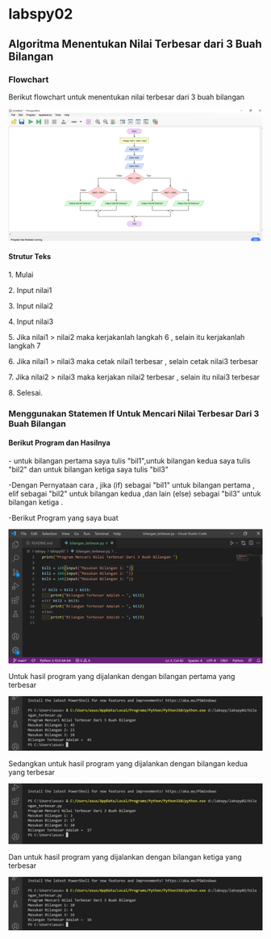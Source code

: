 # labspy02
## Algoritma Menentukan Nilai Terbesar dari 3 Buah Bilangan 
### Flowchart
<p>Berikut flowchart untuk menentukan nilai terbesar dari 3 buah bilangan<p>

![gambar1](ss/flow.png) 

#### Strutur Teks
<p>1.  Mulai<p>
<p>2.  Input nilai1<p>
<p>3.  Input nilai2<p>
<p>4.  Input nilai3<p>
<p>5.  Jika nilai1 > nilai2 maka kerjakanlah langkah 6 , selain itu kerjakanlah langkah 7 <p>
<p>6.  Jika nilai1 > nilai3 maka cetak nilai1 terbesar , selain cetak nilai3 terbesar<p>
<p>7.  Jika nilai2 > nilai3 maka kerjakan nilai2 terbesar , selain itu nilai3 terbesar<p>
<p>8.  Selesai. <p>

### Menggunakan Statemen If Untuk Mencari Nilai Terbesar Dari 3 Buah Bilangan
#### Berikut Program dan Hasilnya 
<P>- untuk bilangan pertama saya tulis "bil1",untuk bilangan kedua saya tulis "bil2" dan untuk bilangan ketiga saya tulis "bil3"<p>
<p>-Dengan Pernyataan cara , jika (if) sebagai "bil1" untuk bilangan pertama , elif sebagai "bil2" untuk bilangan kedua ,dan lain (else) sebagai "bil3" untuk bilangan ketiga .<P>
<p>-Berikut Program yang saya buat<p>

![gambar2](ss/prg.png)

<P> Untuk hasil program yang dijalankan dengan bilangan pertama yang terbesar<p>

![gambar3](ss/bil1.jpeg)

<p> Sedangkan untuk hasil program yang dijalankan dengan bilangan kedua yang terbesar<p>

![gambar4](ss/bil2.jpeg)

<p> Dan untuk hasil program yang dijalankan dengan bilangan ketiga yang terbesar<p>

![gambar5](ss/bil3.jpeg)